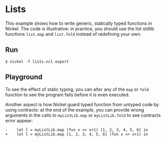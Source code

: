 # Lists

This example shows how to write generic, statically typed functions in Nickel.
The code is illustrative: in practice, you should use the list stdlib functions
`list.map` and `list.fold` instead of redefining your own.

## Run

```
$ nickel -f lists.ncl export
```

## Playground

To see the effect of static typing, you can alter any of the `map` or `fold`
function to see the program fails before it is even executed.

Another aspect is how Nickel guard typed function from untyped code by using
contracts: at the end of the example, you can provide wrong arguments in the
calls to `myListLib.map` or `myListLib.fold` to see contracts error appear:

```
-    let l = myListLib.map (fun x => x+1) [1, 2, 3, 4, 5, 6] in
+    let l = myListLib.map [1, 2, 3, 4, 5, 6] (fun x => x+1) in
```
